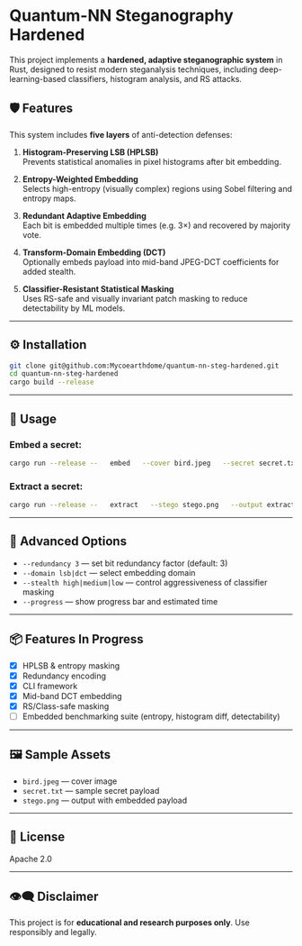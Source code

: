 # Quantum-NN Steganography Hardened

This project implements a **hardened, adaptive steganographic system** in Rust, designed to resist modern steganalysis techniques, including deep-learning-based classifiers, histogram analysis, and RS attacks.

## 🛡 Features

This system includes **five layers** of anti-detection defenses:

1. **Histogram-Preserving LSB (HPLSB)**  
   Prevents statistical anomalies in pixel histograms after bit embedding.

2. **Entropy-Weighted Embedding**  
   Selects high-entropy (visually complex) regions using Sobel filtering and entropy maps.

3. **Redundant Adaptive Embedding**  
   Each bit is embedded multiple times (e.g. 3×) and recovered by majority vote.

4. **Transform-Domain Embedding (DCT)**  
   Optionally embeds payload into mid-band JPEG-DCT coefficients for added stealth.

5. **Classifier-Resistant Statistical Masking**  
   Uses RS-safe and visually invariant patch masking to reduce detectability by ML models.

---

## ⚙ Installation

```bash
git clone git@github.com:Mycoearthdome/quantum-nn-steg-hardened.git
cd quantum-nn-steg-hardened
cargo build --release
```

---

## 🚀 Usage

### Embed a secret:

```bash
cargo run --release --   embed   --cover bird.jpeg   --secret secret.txt   --output stego.png   --password "your-passphrase"
```

### Extract a secret:

```bash
cargo run --release --   extract   --stego stego.png   --output extracted_secret.txt   --password "your-passphrase"
```

---

## 🧠 Advanced Options

- `--redundancy 3` — set bit redundancy factor (default: 3)
- `--domain lsb|dct` — select embedding domain
- `--stealth high|medium|low` — control aggressiveness of classifier masking
- `--progress` — show progress bar and estimated time

---

## 📦 Features In Progress

- [x] HPLSB & entropy masking
- [x] Redundancy encoding
- [x] CLI framework
- [x] Mid-band DCT embedding
- [x] RS/Class-safe masking
- [ ] Embedded benchmarking suite (entropy, histogram diff, detectability)

---

## 🖼 Sample Assets

- `bird.jpeg` — cover image
- `secret.txt` — sample secret payload
- `stego.png` — output with embedded payload

---

## 📜 License

Apache 2.0

---

## 👁️‍🗨️ Disclaimer

This project is for **educational and research purposes only**. Use responsibly and legally.
